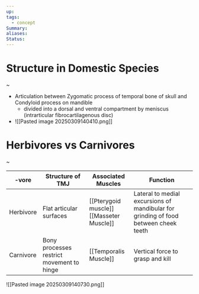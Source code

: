 ```yaml
---
up: 
tags:
  - concept
Summary: 
aliases: 
Status:
---
```

# Structure in Domestic Species
~
- Articulation between Zygomatic process of temporal bone of skull and Condyloid process on mandible 
	- divided into a dorsal and ventral compartment by meniscus (intrarticular fibrocartilagenous disc)
- ![[Pasted image 20250309140410.png]]
# Herbivores vs Carnivores
~

| -vore     | Structure of TMJ                          | Associated Muscles                          | Function                                                                            |
| --------- | ----------------------------------------- | ------------------------------------------- | ----------------------------------------------------------------------------------- |
| Herbivore | Flat articular surfaces                   | [[Pterygoid muscle]]<br>[[Masseter Muscle]] | Lateral to medial excursions of mandibular for grinding of food between cheek teeth |
| Carnivore | Bony processes restrict movement to hinge | [[Temporalis Muscle]]                       | Vertical force to grasp and kill                                                    |
![[Pasted image 20250309140730.png]]
